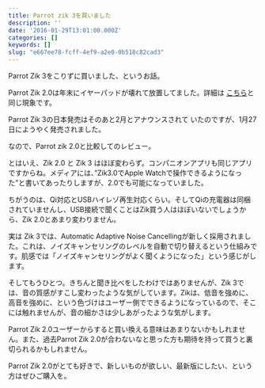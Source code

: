 ```yaml
---
title: Parrot zik 3を買いました
description: ''
date: '2016-01-29T13:01:00.000Z'
categories: []
keywords: []
slug: "e667ee78-fcff-4ef9-a2e0-0b518c82cad3"
---
```

Parrot Zik 3をこりずに買いました、というお話。

Parrot Zik 2.0は年末にイヤーパッドが壊れて放置してました。詳細は [こちら](http://superartlife.hatenablog.com/entry/parrotzik2.0)と同じ現象です。

Parrot Zik 3の日本発売はそのあと2月とアナウンスされて いたのですが、1月27日にようやく発売されました。

なので、Parrot zik 2.0と比較してのレビュー。

とはいえ、Zik 2.0 と Zik 3 はほぼ変わらず。コンパニオンアプリも同じアプリですからね。メディアには、”Zik3.0でApple Watchで操作できるようになった”と書いてあったりしますが、2.0でも可能になっていました。

ちがうのは、Qi対応とUSBハイレゾ再生対応くらい。そしてQiの充電器は同梱されていませんし、USB接続で聞くことはZik買う人はほぼいないでしょうから、Zik 2.0とあまり変わりません。

実は Zik 3では、Automatic Adaptive Noise Cancellingが新しく採用されました。これは、ノイズキャンセリングのレベルを自動で切り替えるという仕組みです。肌感では「ノイズキャンセリングがよく聞くようになった」という感じがします。

そしてもうひとつ。きちんと聞き比べをしたわけではありませんが、Zik 3では、音の質感がすこし変わったような気がしています。Zikは、低音を強めに、高音を強めに、という色づけはユーザー側でできるようになっているので、そこには触れませんが、音の細かさは少しあがったような気がします。

Parrot Zik 2.0ユーザーからすると買い換える意味はあまりないかもしれません。また、過去Parrot Zik 2.0が合わないなと思った方も期待を持って買うと裏切られるかもしれません。

Parrot Zik 2.0がとても好きで、新しいものが欲しい、最新版にしたい、という方はぜひご購入を。